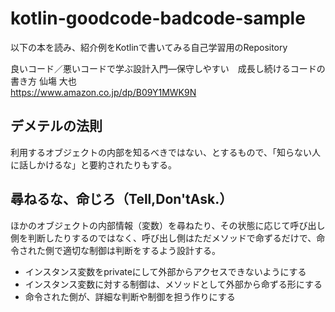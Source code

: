 # kotlin-goodcode-badcode-sample

以下の本を読み、紹介例をKotlinで書いてみる自己学習用のRepository

良いコード／悪いコードで学ぶ設計入門―保守しやすい　成長し続けるコードの書き方   仙塲 大也  
https://www.amazon.co.jp/dp/B09Y1MWK9N

## デメテルの法則
利用するオブジェクトの内部を知るべきではない、とするもので、「知らない人に話しかけるな」と要約されたりもする。

## 尋ねるな、命じろ（Tell,Don'tAsk.）

ほかのオブジェクトの内部情報（変数）を尋ねたり、その状態に応じて呼び出し側を判断したりするのではなく、呼び出し側はただメソッドで命ずるだけで、命令された側で適切な制御は判断をするよう設計する。

- インスタンス変数をprivateにして外部からアクセスできないようにする
- インスタンス変数に対する制御は、メソッドとして外部から命ずる形にする
- 命令された側が、詳細な判断や制御を担う作りにする

